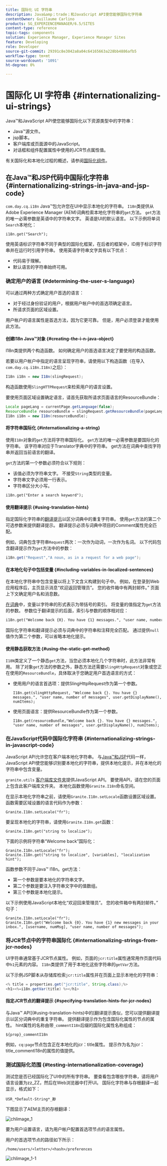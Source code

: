 ```yaml
---
title: 国际化 UI 字符串
description: Java&amp；trade；和JavaScript API使您能够国际化字符串
contentOwner: Guillaume Carlino
products: SG_EXPERIENCEMANAGER/6.5/SITES
content-type: reference
topic-tags: components
solution: Experience Manager, Experience Manager Sites
feature: Developing
role: Developer
source-git-commit: 29391c8e3042a8a04c64165663a228bb4886afb5
workflow-type: tm+mt
source-wordcount: '1091'
ht-degree: 0%

---
```


# 国际化 UI 字符串 {#internationalizing-ui-strings}

Java™和JavaScript API使您能够国际化以下资源类型中的字符串：

* Java™源文件。
* jsp脚本。
* 客户端库或页面源中的JavaScript。
* 对话框和组件配置属性中使用的JCR节点属性值。

有关国际化和本地化过程的概述，请参阅[国际化组件](/help/sites-developing/i18n.md)。

## 在Java™和JSP代码中国际化字符串 {#internationalizing-strings-in-java-and-jsp-code}

`com.day.cq.i18n` Java™包允许您在UI中显示本地化的字符串。 `I18n`类提供从Adobe Experience Manager (AEM)词典检索本地化字符串的`get`方法。 `get`方法的唯一必需参数是英语中的字符串文字。 英语是UI的默认语言。 以下示例将单词`Search`本地化：

`i18n.get("Search");`

使用英语标识字符串不同于典型的国际化框架，在后者的框架中，ID用于标识字符串并在运行时引用字符串。 使用英语字符串文字具有以下优点：

* 代码易于理解。
* 默认语言的字符串始终可用。

### 确定用户的语言 {#determining-the-user-s-language}

可以通过两种方式确定用户首选的语言：

* 对于经过身份验证的用户，根据用户帐户中的首选项确定语言。
* 所请求页面的区域设置。

用户帐户的语言属性是首选方法，因为它更可靠。 但是，用户必须登录才能使用此方法。

#### 创建I18n Java™对象 {#creating-the-i-n-java-object}

I18n类提供两个构造函数。 如何确定用户的首选语言决定了要使用的构造函数。

若要以用户帐户中指定的语言呈现字符串，请使用以下构造函数（在导入`com.day.cq.i18n.I18n)`之后）：

```java
I18n i18n = new I18n(slingRequest);
```

构造函数使用`SlingHTTPRequest`来检索用户的语言设置。

要使用页面区域设置确定语言，请首先获取所请求页面语言的ResourceBundle：

```java
Locale pageLang = currentPage.getLanguage(false);
ResourceBundle resourceBundle = slingRequest.getResourceBundle(pageLang);
I18n i18n = new I18n(resourceBundle);
```

#### 将字符串国际化 {#internationalizing-a-string}

使用`I18n`对象的`get`方法将字符串国际化。 `get`方法的唯一必需参数是要国际化的字符串。 该字符串对应于Translator字典中的字符串。 get方法在词典中查找字符串并返回当前语言的翻译。

`get`方法的第一个参数必须符合以下规则：

* 该值必须为字符串文字。 不接受`String`类型的变量。
* 字符串文字必须用一行表示。
* 字符串区分大小写。

```xml
i18n.get("Enter a search keyword");
```

#### 使用翻译提示 {#using-translation-hints}

指定国际化字符串的[翻译提示](/help/sites-developing/i18n-translator.md#adding-changing-and-removing-strings)以区分词典中的重复字符串。 使用`get`方法的第二个可选参数来提供翻译提示。 翻译提示必须与词典中项目的Comment属性完全匹配。

例如，词典包含字符串`Request`两次：一次作为动词，一次作为名词。 以下代码包含翻译提示作为`get`方法中的参数：

```java
i18n.get("Request","A noun, as in a request for a web page");
```

#### 在本地化句子中包括变量 {#including-variables-in-localized-sentences}

在本地化字符串中包含变量以将上下文含义构建到句子中。 例如，在登录到Web应用程序后，主页显示消息“欢迎返回管理员”。 您的收件箱中有两封邮件。” 页面上下文确定用户名和消息数。

[在词典](/help/sites-developing/i18n-translator.md#adding-changing-and-removing-strings)中，变量以字符串的形式表示为带括号的索引。 将变量的值指定为`get`方法的参数。 参数位于翻译提示的后面，索引与参数的顺序相对应：

```xml
i18n.get("Welcome back {0}. You have {1} messages.", "user name, number of messages", user.getDisplayName(), numItems);
```

国际化字符串和翻译提示必须与词典中的字符串和注释完全匹配。 通过提供`null`值作为第二个参数，可以省略本地化提示。

#### 使用静态获取方法 {#using-the-static-get-method}

`I18N`类定义了一个静态`get`方法，当您必须本地化几个字符串时，此方法非常有用。 除了对象`get`方法的参数之外，静态方法还需要`SlingHttpRequest`对象或您正在使用的`ResourceBundle`，具体取决于您确定用户首选语言的方式：

* 使用用户的语言首选项：提供SlingHttpRequest作为第一个参数。

  `I18n.get(slingHttpRequest, "Welcome back {}. You have {} messages.", "user name, number of messages", user.getDisplayName(), numItems);`
* 使用页面语言：提供ResourceBundle作为第一个参数。

  `I18n.get(resourceBundle,"Welcome back {}. You have {} messages.", "user name, number of messages", user.getDisplayName(), numItems);`

### 在JavaScript代码中国际化字符串 {#internationalizing-strings-in-javascript-code}

JavaScript API允许您在客户端本地化字符串。 与[Java™和JSP](#internationalizing-strings-in-java-and-jsp-code)代码一样，JavaScript API使您能够识别要本地化的字符串，提供本地化提示，并在本地化的字符串中包含变量。

`granite.utils` [客户端库文件夹](/help/sites-developing/clientlibs.md)提供JavaScript API。 要使用API，请在您的页面上包含此客户端库文件夹。 本地化函数使用`Granite.I18n`命名空间。

在显示本地化字符串之前，请使用`Granite.I18n.setLocale`函数设置区域设置。 函数需要区域设置的语言代码作为参数：

```
Granite.I18n.setLocale("fr");
```

要呈现本地化的字符串，请使用`Granite.I18n.get`函数：

```
Granite.I18n.get("string to localize");
```

下面的示例将字符串“Welcome back”国际化：

```
Granite.I18n.setLocale("fr");
Granite.I18n.get("string to localize", [variables], "localization hint");
```

函数参数不同于Java™ I18n。get方法：

* 第一个参数是要本地化的字符串文字。
* 第二个参数是要注入字符串文字中的值数组。
* 第三个参数是本地化提示。

以下示例使用JavaScript本地化“欢迎回来管理员”。 您的收件箱中有两封邮件。” 句子：

```
Granite.I18n.setLocale("fr");
Granite.I18n.get("Welcome back {0}. You have {1} new messages in your inbox.", [username, numMsg], "user name, number of messages");
```

### 将JCR节点中的字符串国际化 {#internationalizing-strings-from-jcr-nodes}

UI字符串通常基于JCR节点属性。 例如，页面的`jcr:title`属性通常用作页面代码中`h1`元素的内容。 `I18n`类提供了用于本地化这些字符串的`getVar`方法。

以下示例JSP脚本从存储库检索`jcr:title`属性并在页面上显示本地化的字符串：

```java
<% title = properties.get("jcr:title", String.class);%>
<h1><%=i18n.getVar(title) %></h1>
```

#### 指定JCR节点的翻译提示 {#specifying-translation-hints-for-jcr-nodes}

与Java™ API](#using-translation-hints)中的[翻译提示类似，您可以提供翻译提示以区分词典中的重复字符串。 提供翻译提示作为包含国际化属性的节点的属性。 hint属性的名称由带`_commentI18n`后缀的国际化属性名称组成：

`${prop}_commentI18n`

例如，`cq:page`节点包含正在本地化的jcr：title属性。 提示作为名为jcr：title_commentI18n的属性的值提供。

### 测试国际化范围 {#testing-internationalization-coverage}

测试您是否已经国际化了UI中的所有字符串。 要查看包含哪些字符串，请将用户语言设置为zz_ZZ，然后在Web浏览器中打开UI。 国际化字符串与存根翻译一起显示，格式如下：

`USR_*Default-String*_尠`

下图显示了AEM主页的存根翻译：

![chlimage_1](assets/chlimage_1a.jpeg)

要为用户设置语言，请为用户帐户配置首选项节点的语言属性。

用户的首选项节点的路径如下所示：

`/home/users/<letter>/<hash>/preferences`

![chlimage_1-1](assets/chlimage_1-1a.jpeg)
